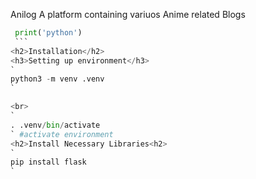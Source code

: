 Anilog
A platform containing variuos Anime related Blogs
   ```python
    print('python')
    ```
<h2>Installation</h2>
<h3>Setting up environment</h3>
`
python3 -m venv .venv
`

<br>
`
. .venv/bin/activate
` #activate environment
<h2>Install Necessary Libraries<h2>
`
pip install flask
`
